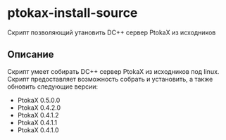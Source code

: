 ptokax-install-source
=====================

Скрипт позволяющий утановить DC++ сервер PtokaX из исходников

## Описание
Скрипт умеет собирать DC++ сервер PtokaX из исходников под linux. Скрипт предоставляет возможность собрать и установить, а также обновить следующие версии:
* PtokaX 0.5.0.0
* PtokaX 0.4.2.0
* PtokaX 0.4.1.2
* PtokaX 0.4.1.1
* PtokaX 0.4.1.0




 
